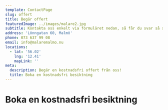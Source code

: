 ```yaml
---
template: ContactPage
slug: offert
title: Begär offert
featuredImage: ../images/malare2.jpg
subtitle: Kontakta oss enkelt via formuläret nedan, så får du svar så snart som möjligt.
address: 'Lönngatan 60, Malmö'
phone: 073 637 99 08
email: info@malaremalmo.nu
locations:
  - lat: '56.02'
    lng: '12.41'
    mapLink: ''
meta:
  description: Begär en kostnadsfri offert från oss!
  title: Boka en kostnadsfri besiktning
---
```


#   Boka en kostnadsfri besiktning






